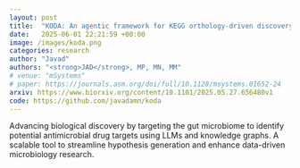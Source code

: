 ```yaml
---
layout: post
title:  "KODA: An agentic framework for KEGG orthology-driven discovery of antimicrobial drug targets in gut microbiome"
date:   2025-06-01 22:21:59 +00:00
image: /images/koda.png
categories: research
author: "Javad"
authors: "<strong>JAD</strong>, MP, MN, MM"
# venue: "mSystems"
# paper: https://journals.asm.org/doi/full/10.1128/msystems.01652-24
arxiv: https://www.biorxiv.org/content/10.1101/2025.05.27.656480v1
code: https://github.com/javadamn/koda
---
```

Advancing biological discovery by targeting the gut microbiome to identify potential antimicrobial drug targets using LLMs and knowledge
graphs. A scalable tool to streamline hypothesis generation and enhance data-driven microbiology research.